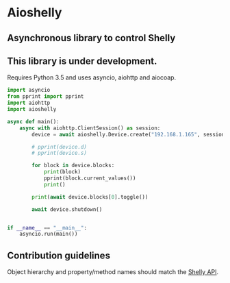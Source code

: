 # Aioshelly

## Asynchronous library to control Shelly

## This library is under development.

Requires Python 3.5 and uses asyncio, aiohttp and aiocoap.

```python
import asyncio
from pprint import pprint
import aiohttp
import aioshelly

async def main():
    async with aiohttp.ClientSession() as session:
        device = await aioshelly.Device.create("192.168.1.165", session)

        # pprint(device.d)
        # pprint(device.s)

        for block in device.blocks:
            print(block)
            pprint(block.current_values())
            print()

        print(await device.blocks[0].toggle())

        await device.shutdown()


if __name__ == "__main__":
    asyncio.run(main())
```

## Contribution guidelines

Object hierarchy and property/method names should match the [Shelly API](https://shelly-api-docs.shelly.cloud/).

